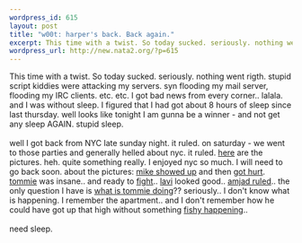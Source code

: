```yaml
--- 
wordpress_id: 615
layout: post
title: "w00t: harper's back. Back again."
excerpt: This time with a twist. So today sucked. seriously. nothing went rigth. stupid script kiddies were attacking my servers. syn flooding my mail server, flooding my IRC clients. etc. etc. I got bad news from every corner.. lalala. and I was without sleep. I figured that I had got about 8 hours of sleep since last thursday. well looks like tonight I am gunna be a winner - and not get any sleep AGAIN....
wordpress_url: http://new.nata2.org/?p=615
---
```

This time with a twist. So today sucked. seriously. nothing went rigth. stupid script kiddies were attacking my servers. syn flooding my mail server, flooding my IRC clients. etc. etc. I got bad news from every corner.. lalala. and I was without sleep. I figured that I had got about 8 hours of sleep since last thursday. well looks like tonight I am gunna be a winner - and not get any sleep AGAIN. stupid sleep.<br/><br/>well I got back from NYC late sunday night. it ruled. on saturday - we went to those parties and generally helled about nyc. it ruled. <a href="http://nata2.info/?path=pictures%2Fevents%2Fnyc_09_03">here</a> are the pictures. heh. quite something really. I enjoyed nyc so much. I will need to go back soon. about the pictures: <a href="http://nata2.info/?path=pictures%2Fevents%2Fnyc_09_03&amp;img=IMG_4747-vi.jpg">mike showed up</a> and then <a href="http://nata2.info/?path=pictures%2Fevents%2Fnyc_09_03&amp;img=IMG_4833-vi.jpg">got hurt</a>. <a href="http://nata2.info/?path=pictures%2Fevents%2Fnyc_09_03&amp;img=IMG_4772-vi.jpg">tommie</a> was insane.. and ready to <a href="http://nata2.info/?path=pictures%2Fevents%2Fnyc_09_03&amp;img=IMG_4831-vi.jpg">fight</a>.. <a href="http://nata2.info/?path=pictures%2Fevents%2Fnyc_09_03&amp;img=IMG_4744-vi.jpg">lavi</a> looked good.. <a href="http://nata2.info/?path=pictures%2Fevents%2Fnyc_09_03&amp;img=IMG_4794-vi.jpg">amjad ruled</a>.. the only question I have is <a href="http://nata2.info/?path=pictures%2Fevents%2Fnyc_09_03&amp;img=IMG_4820-vi.jpg">what is tommie doing</a>?? seriously.. I don't know what is happening. I remember the apartment.. and I don't remember how he could have got up that high without something <a href="http://nata2.info/?path=pictures%2Fevents%2Fnyc_09_03&amp;img=IMG_4807-vi.jpg">fishy happening</a>.. <br/><br/>need sleep.
